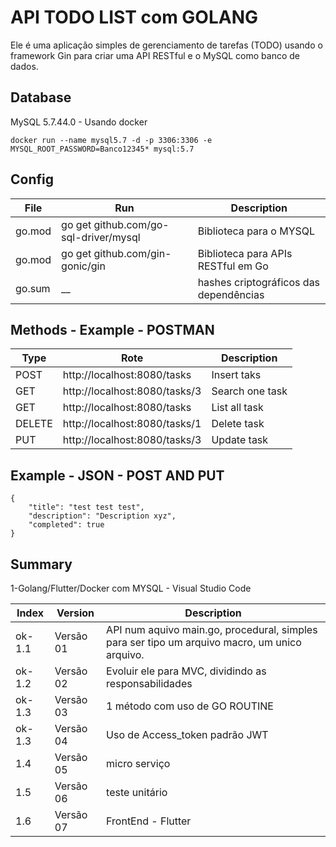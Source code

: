 # API TODO LIST com GOLANG
Ele é uma aplicação simples de gerenciamento de tarefas (TODO) usando o framework Gin para criar uma API RESTful e o MySQL como banco de dados.

## Database
MySQL 5.7.44.0 - Usando docker
```
docker run --name mysql5.7 -d -p 3306:3306 -e MYSQL_ROOT_PASSWORD=Banco12345* mysql:5.7
```

## Config

File|Run|Description
-|-|-
go.mod|go get github.com/go-sql-driver/mysql|Biblioteca para o MYSQL
go.mod|go get github.com/gin-gonic/gin|Biblioteca para APIs RESTful em Go
go.sum|__|hashes criptográficos das dependências

## Methods - Example - POSTMAN

Type|Rote|Description
-|-|-
POST|http://localhost:8080/tasks|Insert taks
GET|http://localhost:8080/tasks/3|Search one task
GET|http://localhost:8080/tasks|List all task
DELETE|http://localhost:8080/tasks/1|Delete task
PUT|http://localhost:8080/tasks/3|Update task

## Example - JSON - POST AND PUT
```
{
    "title": "test test test",
    "description": "Description xyz",
    "completed": true
}
```

## Summary

1-Golang/Flutter/Docker com MYSQL - Visual Studio Code

Index|Version|Description
-|-|-
ok-1.1|Versão 01|API num aquivo main.go, procedural, simples para ser tipo um arquivo macro, um unico arquivo.
ok-1.2|Versão 02|Evoluir ele para MVC, dividindo as responsabilidades
ok-1.3|Versão 03|1 método com uso de GO ROUTINE
ok-1.3|Versão 04|Uso de Access_token padrão JWT
1.4|Versão 05|micro serviço
1.5|Versão 06|teste unitário
1.6|Versão 07|FrontEnd - Flutter

